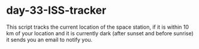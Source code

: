 # day-33-ISS-tracker

This script tracks the current location of the space station, if it is within 10 km of your location and it is currently dark (after sunset and before sunrise) it sends you an email to notify you.
